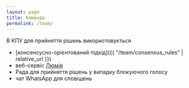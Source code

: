 ```yaml
---
layout: page
title: Команда
permalink: /team/
---
```


В КПУ для прийняття рішень використовується
- [консенсусно-орієнтований підхід]({{ "/team/consensus_rules" | relative_url }})
- веб-сервіс [Люмія](https://www.loomio.org)
- Рада для прийняття рішень у випадку блокуючого голосу
- чат WhatsApp для сповіщень
